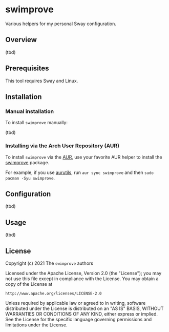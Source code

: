 # swimprove

Various helpers for my personal Sway configuration.

## Overview

(tbd)

## Prerequisites

This tool requires Sway and Linux.

## Installation

### Manual installation

To install `swimprove` manually:

(tbd)

### Installing via the Arch User Repository (AUR)

To install `swimprove` via the [AUR](https://wiki.archlinux.org/title/Arch_User_Repository), use your favorite AUR helper to install the [swimprove](https://aur.archlinux.org/packages/swimprove/) package.

For example, if you use [aurutils](https://github.com/AladW/aurutils), run `aur sync swimprove` and then `sudo pacman -Syu swimprove`.

## Configuration

(tbd)

## Usage

(tbd)

## License

Copyright (c) 2021 The `swimprove` authors

Licensed under the Apache License, Version 2.0 (the "License");
you may not use this file except in compliance with the License.
You may obtain a copy of the License at

    http://www.apache.org/licenses/LICENSE-2.0

Unless required by applicable law or agreed to in writing, software
distributed under the License is distributed on an "AS IS" BASIS,
WITHOUT WARRANTIES OR CONDITIONS OF ANY KIND, either express or implied.
See the License for the specific language governing permissions and
limitations under the License.
